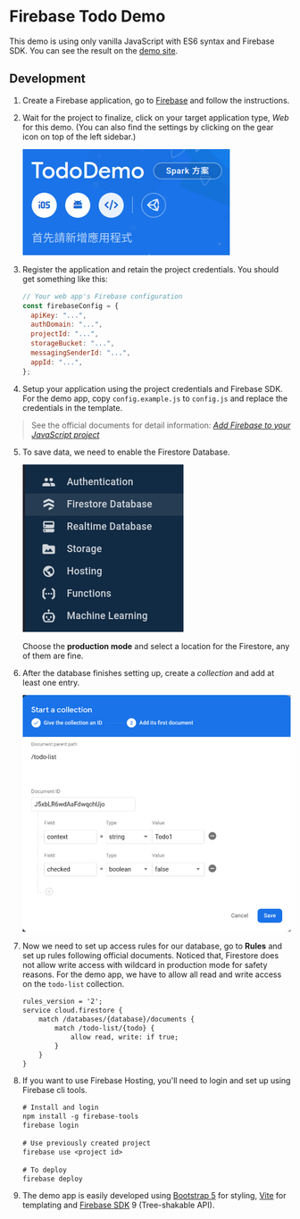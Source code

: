# Firebase Todo Demo

This demo is using only vanilla JavaScript with ES6 syntax and Firebase SDK.
You can see the result on the [demo site](https://tododemo-7c2c9.web.app).

## Development

1. Create a Firebase application, go to [Firebase](https://console.firebase.google.com/) and follow the instructions.
2. Wait for the project to finalize, click on your target application type, _Web_ for this demo. (You can also find the settings by clicking on the gear icon on top of the left sidebar.)

   ![](./screenshots/01.png)

3. Register the application and retain the project credentials. You should get something like this:

   ```javascript
   // Your web app's Firebase configuration
   const firebaseConfig = {
     apiKey: "...",
     authDomain: "...",
     projectId: "...",
     storageBucket: "...",
     messagingSenderId: "...",
     appId: "...",
   };
   ```

4. Setup your application using the project credentials and Firebase SDK. For the demo app, copy `config.example.js` to `config.js` and replace the credentials in the template.

> See the official documents for detail information: _[Add Firebase to your JavaScript project](https://firebase.google.com/docs/web/setup)_

5. To save data, we need to enable the Firestore Database.

   ![](./screenshots/02.png)

   Choose the **production mode** and select a location for the Firestore, any of them are fine.

6. After the database finishes setting up, create a _collection_ and add at least one entry.

   ![](./screenshots/03.png)

7. Now we need to set up access rules for our database, go to **Rules** and set up rules following official documents. Noticed that, Firestore does not allow write access with wildcard in production mode for safety reasons. For the demo app, we have to allow all read and write access on the `todo-list` collection.
   ```
   rules_version = '2';
   service cloud.firestore {
       match /databases/{database}/documents {
           match /todo-list/{todo} {
               allow read, write: if true;
           }
       }
   }
   ```
8. If you want to use Firebase Hosting, you'll need to login and set up using Firebase cli tools.

   ```
   # Install and login
   npm install -g firebase-tools
   firebase login

   # Use previously created project
   firebase use <project id>

   # To deploy
   firebase deploy
   ```

9. The demo app is easily developed using [Bootstrap 5](https://getbootstrap.com/docs/5.0/getting-started/introduction/) for styling, [Vite](https://vitejs.dev/) for templating and [Firebase SDK](https://www.npmjs.com/package/firebase) 9 (Tree-shakable API).
